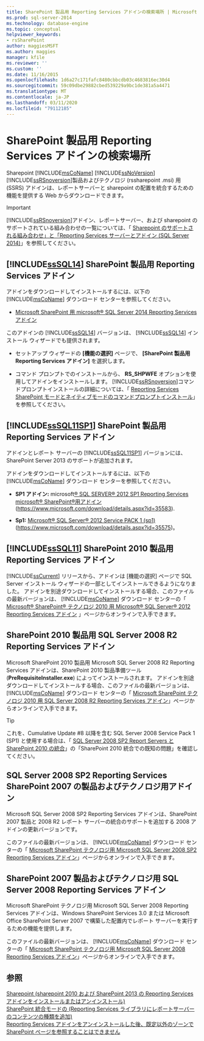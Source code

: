 ```yaml
---
title: SharePoint 製品用 Reporting Services アドインの検索場所 | Microsoft Docs
ms.prod: sql-server-2014
ms.technology: database-engine
ms.topic: conceptual
helpviewer_keywords:
- rsSharePoint
author: maggiesMSFT
ms.author: maggies
manager: kfile
ms.reviewer: ''
ms.custom: ''
ms.date: 11/16/2015
ms.openlocfilehash: 1d6a27c171fafc8480cbbcdb03c4683816ec30d4
ms.sourcegitcommit: 59c09dbe29882cbed539229a9bc1de381a5a4471
ms.translationtype: MT
ms.contentlocale: ja-JP
ms.lasthandoff: 03/11/2020
ms.locfileid: "79112185"
---
```

# <a name="where-to-find-the-reporting-services-add-in-for-sharepoint-products"></a>SharePoint 製品用 Reporting Services アドインの検索場所

Sharepoint [!INCLUDE[msCoName](../../includes/msconame-md.md)] [!INCLUDE[ssNoVersion](../../includes/ssnoversion-md.md)] [!INCLUDE[ssRSnoversion](../../includes/ssrsnoversion-md.md)]製品およびテクノロジ (rssharepoint .msi) 用 (SSRS) アドインは、レポートサーバーと sharepoint の配置を統合するための機能を提供する Web からダウンロードできます。  
  
> [!IMPORTANT]  
>  [!INCLUDE[ssRSnoversion](../../includes/ssrsnoversion-md.md)]アドイン、レポートサーバー、および sharepoint のサポートされている組み合わせの一覧については、「 [Sharepoint のサポートされる組み合わせ」と「Reporting Services サーバーとアドイン &#40;SQL Server 2014&#41;](supported-combinations-of-sharepoint-and-reporting-services-server.md)」を参照してください。  
  
##  <a name="bkmk_sql14"></a>[!INCLUDE[ssSQL14](../../includes/sssql14-md.md)] SharePoint 製品用 Reporting Services アドイン  
 アドインをダウンロードしてインストールするには、以下の [!INCLUDE[msCoName](../../includes/msconame-md.md)] ダウンロード センターを参照してください。  
  
-   [Microsoft SharePoint 用 microsoft® SQL Server 2014 Reporting Services アドイン](https://www.microsoft.com/download/details.aspx?id=53162)  
  
 このアドインの [!INCLUDE[ssSQL14](../../includes/sssql14-md.md)] バージョンは、 [!INCLUDE[ssSQL14](../../includes/sssql14-md.md)] インストール ウィザードでも提供されます。  
  
-   セットアップ ウィザードの **[機能の選択]** ページで、 **[SharePoint 製品用 Reporting Services アドイン]** を選択します。  
  
-   コマンド プロンプトでのインストールから、 **RS_SHPWFE** オプションを使用してアドインをインストールします。 [!INCLUDE[ssRSnoversion](../../includes/ssrsnoversion-md.md)]コマンドプロンプトインストールの詳細については、「 [Reporting Services SharePoint モードとネイティブモードのコマンドプロンプトインストール](install-reporting-services-at-the-command-prompt.md)」を参照してください。  
  
##  <a name="bkmk_sql11sp1"></a>[!INCLUDE[ssSQL11SP1](../../includes/sssql11sp1-md.md)] SharePoint 製品用 Reporting Services アドイン  
 アドインとレポート サーバーの [!INCLUDE[ssSQL11SP1](../../includes/sssql11sp1-md.md)] バージョンには、SharePoint Server 2013 のサポートが追加されます。  
  
 アドインをダウンロードしてインストールするには、以下の [!INCLUDE[msCoName](../../includes/msconame-md.md)] ダウンロード センターを参照してください。  
  
-   **SP1 アドイン:** microsoft[® SQL SERVER® 2012 SP1 Reporting Services microsoft® SharePoint®用アドイン](https://www.microsoft.com/download/details.aspx?id=35583)(https://www.microsoft.com/download/details.aspx?id=35583).    
  
-   **Sp1:**  [Microsoft® SQL Server® 2012 Service PACK 1 (sp1)](https://www.microsoft.com/download/details.aspx?id=35575) (https://www.microsoft.com/download/details.aspx?id=35575)。  
  
##  <a name="bkmk_sql11"></a>[!INCLUDE[ssSQL11](../../includes/sssql11-md.md)] SharePoint 2010 製品用 Reporting Services アドイン  
 
  [!INCLUDE[ssCurrent](../../includes/sscurrent-md.md)] リリースから、アドインは [機能の選択] ページで SQL Server インストール ウィザードの一部としてインストールできるようになりました。 アドインを別途ダウンロードしてインストールする場合、このファイルの最新バージョンは、 [!INCLUDE[msCoName](../../includes/msconame-md.md)] ダウンロード センターの「 [Microsoft® SharePoint® テクノロジ 2010 用 Microsoft® SQL Server® 2012 Reporting Services アドイン](https://go.microsoft.com/fwlink/?LinkID=207242) 」ページからオンラインで入手できます。  
  
##  <a name="bkmk_sql2008r2"></a>SharePoint 2010 製品用 SQL Server 2008 R2 Reporting Services アドイン  
 Microsoft SharePoint 2010 製品用 Microsoft SQL Server 2008 R2 Reporting Services アドインは、SharePoint 2010 製品準備ツール (**PreRequisiteInstaller.exe**) によってインストールされます。 アドインを別途ダウンロードしてインストールする場合、このファイルの最新バージョンは、 [!INCLUDE[msCoName](../../includes/msconame-md.md)] ダウンロード センターの「 [Microsoft SharePoint テクノロジ 2010 用 SQL Server 2008 R2 Reporting Services アドイン](https://www.microsoft.com/download/details.aspx?id=622)」ページからオンラインで入手できます。  
  
> [!TIP]  
>  これを、Cumulative Update #8 以降を含む SQL Server 2008 Service Pack 1 (SP1) と使用する場合は、「 [SQL Server 2008 SP2 Report Servers と SharePoint 2010 の統合](https://technet.microsoft.com/library/ff946055%28SQL.100%29.aspx)」の「SharePoint 2010 統合での既知の問題」を確認してください。  
  
##  <a name="bkmk_sql2008sp2"></a>SQL Server 2008 SP2 Reporting Services SharePoint 2007 の製品およびテクノロジ用アドイン  
 Microsoft SQL Server 2008 SP2 Reporting Services アドインは、SharePoint 2007 製品と 2008 R2 レポート サーバーの統合のサポートを追加する 2008 アドインの更新バージョンです。  
  
 このファイルの最新バージョンは、 [!INCLUDE[msCoName](../../includes/msconame-md.md)] ダウンロード センターの「 [Microsoft SharePoint テクノロジ用 Microsoft SQL Server 2008 SP2 Reporting Services アドイン](https://www.microsoft.com/download/details.aspx?id=43344)」ページからオンラインで入手できます。  
  
##  <a name="bkmk_sql2008"></a>SharePoint 2007 製品およびテクノロジ用 SQL Server 2008 Reporting Services アドイン  
 Microsoft SharePoint テクノロジ用 Microsoft SQL Server 2008 Reporting Services アドインは、Windows SharePoint Services 3.0 または Microsoft Office SharePoint Server 2007 で構築した配置内でレポート サーバーを実行するための機能を提供します。  
  
 このファイルの最新バージョンは、 [!INCLUDE[msCoName](../../includes/msconame-md.md)] ダウンロード センターの「 [Microsoft SharePoint テクノロジ用 Microsoft SQL Server 2008 Reporting Services アドイン](https://www.microsoft.com/download/details.aspx?id=622)」ページからオンラインで入手できます。  
  
## <a name="see-also"></a>参照  
 [Sharepoint &#40;sharepoint 2010 および SharePoint 2013 の Reporting Services アドインをインストールまたはアンインストール&#41;](install-or-uninstall-the-reporting-services-add-in-for-sharepoint.md)   
 [SharePoint 統合モードの &#40;Reporting Services ライブラリにレポートサーバーのコンテンツの種類を追加&#41;](../add-reporting-services-content-types-to-a-sharepoint-library.md)   
 [Reporting Services アドインをアンインストールした後、既定以外のゾーンで SharePoint ページを参照することはできません](https://support.microsoft.com/kb/2009212)  
  
  
